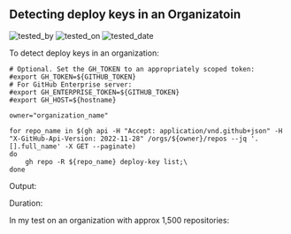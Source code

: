## Detecting deploy keys in an Organizatoin

![tested_by](https://img.shields.io/badge/tested_by-gm3dmo-blue)
![tested_on](https://img.shields.io/badge/tested_on-ghec-blue)
![tested_date](https://img.shields.io/badge/tested_date-2025--03--21-blue)


To detect deploy keys in an organization:


```shell
# Optional. Set the GH_TOKEN to an appropriately scoped token:
#export GH_TOKEN=${GITHUB_TOKEN}
# For GitHub Enterprise server: 
#export GH_ENTERPRISE_TOKEN=${GITHUB_TOKEN}
#export GH_HOST=${hostname}

owner="organization_name"

for repo_name in $(gh api -H "Accept: application/vnd.github+json" -H "X-GitHub-Api-Version: 2022-11-28" /orgs/${owner}/repos --jq '.[].full_name' -X GET --paginate)
do
    gh repo -R ${repo_name} deploy-key list;\
done

```

Output:


Duration:

In my test on an organization with approx 1,500 repositories:



